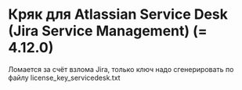 # Кряк для Atlassian Service Desk (Jira Service Management) (= 4.12.0)

Ломается за счёт взлома Jira, только ключ надо сгенерировать по файлу license_key_servicedesk.txt
